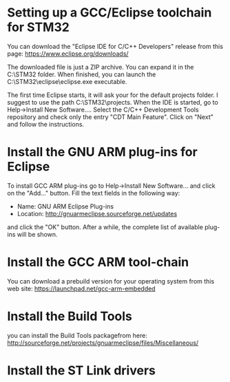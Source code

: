 # Setting up a GCC/Eclipse toolchain for STM32

You can download the "Eclipse IDE for C/C++ Developers" release from this page:
https://www.eclipse.org/downloads/

The downloaded file is just a ZIP archive. You can expand it in the C:\STM32 folder.
When finished, you can launch the C:\STM32\eclipse\eclipse.exe executable.

The first time Eclipse starts, it will ask your for the default projects folder. I suggest to use the path C:\STM32\projects. When the IDE is started, go to Help->Install New Software....
Select the C/C++ Development Tools repository and check only the entry "CDT Main Feature".  Click on "Next" and follow the instructions.

# Install the GNU ARM plug-ins for Eclipse

To install GCC ARM plug-ins go to Help->Install New Software... and click on the "Add..." button. Fill the text fields in the following way:

- Name: GNU ARM Eclipse Plug-ins
- Location: http://gnuarmeclipse.sourceforge.net/updates

and click the "OK" button. After a while, the complete list of available plug-ins will be shown.

# Install the GCC ARM tool-chain

You can download a prebuild version for your operating system from this web site:
https://launchpad.net/gcc-arm-embedded

# Install the Build Tools

you can install the Build Tools packagefrom here:
http://sourceforge.net/projects/gnuarmeclipse/files/Miscellaneous/

# Install the ST Link drivers

